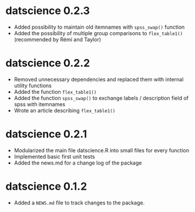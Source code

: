 # datscience 0.2.3

* Added possibility to maintain old itemnames with `spss_swap()` function
* Added the possibility of multiple group comparisons to `flex_table1()` (recommended by Rémi and Taylor)

# datscience 0.2.2

* Removed unnecessary dependencies and replaced them with internal utility functions
* Added the function `flex_table1()`
* Added the function `spss_swap()` to exchange labels / description field of spss with itemnames
* Wrote an article describing `flex_table1()`

# datscience 0.2.1

* Modularized the main file datscience.R into small files for every function
* Implemented basic first unit tests
* Added the news.md for a change log of the package

# datscience 0.1.2

* Added a `NEWS.md` file to track changes to the package.
